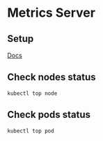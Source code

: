 # Metrics Server

## Setup

[Docs](https://github.com/kubernetes-sigs/metrics-server)

## Check nodes status

~~~
kubectl top node
~~~

## Check pods status

~~~
kubectl top pod
~~~
